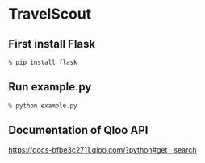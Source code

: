 # TravelScout
## First install Flask
`% pip install flask`

## Run example.py
`% python example.py`

## Documentation of Qloo API
https://docs-bfbe3c2711.qloo.com/?python#get__search
